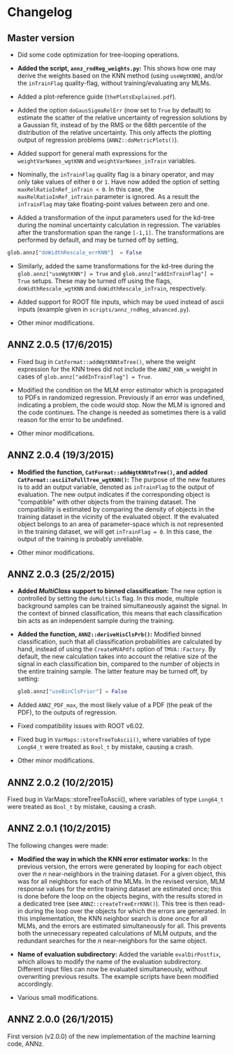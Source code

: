 # Changelog

## Master version

- Did some code optimization for tree-looping operations.

- **Added the script, `annz_rndReg_weights.py`:** This shows how one may derive the weights based on the KNN method (using `useWgtKNN`), and/or the `inTrainFlag` quality-flag, without training/evaluating any MLMs.

- Added a plot-reference guide (`thePlotsExplained.pdf`).

- Added the option `doGausSigmaRelErr` (now set to `True` by default) to estimate the scatter of the relative uncertainty of regression solutions by a Gaussian fit, instead of by the RMS or the 68th percentile of the distribution of the relative uncertainty. This only affects the plotting output of regression problems (`ANNZ::doMetricPlots()`).

- Added support for general math expressions for the `weightVarNames_wgtKNN` and `weightVarNames_inTrain` variables.

- Nominally, the `inTrainFlag` quality flag is a binary operator, and may only take values of either `0` or `1`. Have now added the option of setting `maxRelRatioInRef_inTrain < 0`. In this case, the `maxRelRatioInRef_inTrain` parameter is ignored. As a result the `inTrainFlag` may take floating-point values between zero and one.

- Added a transformation of the input parameters used for the kd-tree during the nominal uncertainty calculation in regression. The variables after the transformation span the range `[-1,1]`. The transformations are performed by default, and may be turned off by setting,
```python
glob.annz["doWidthRescale_errKNN"]  = False
```

- Similarly, added the same transformations for the kd-tree during the `glob.annz["useWgtKNN"] = True` and `glob.annz["addInTrainFlag"] = True` setups. These may be turned off using the flags, `doWidthRescale_wgtKNN` and `doWidthRescale_inTrain`, respectively.

- Added support for ROOT file inputs, which may be used instead of ascii inputs (example given in `scripts/annz_rndReg_advanced.py`).

- Other minor modifications.

## ANNZ 2.0.5 (17/6/2015)

- Fixed bug in `CatFormat::addWgtKNNtoTree()`, where the weight expression for the KNN trees did not include the `ANNZ_KNN_w` weight in cases of `glob.annz["addInTrainFlag"] = True`.

- Modified the condition on the MLM error estimator which is propagated to PDFs in randomized regression. Previously if an error was undefined, indicating a problem, the code would stop. Now the MLM is ignored and the code continues. The change is needed as sometimes there is a valid reason for the error to be undefined.

- Other minor modifications.

## ANNZ 2.0.4 (19/3/2015)

- **Modified the function, `CatFormat::addWgtKNNtoTree()`, and added `CatFormat::asciiToFullTree_wgtKNN()`:** The purpose of the new features is to add an output variable, denoted as `inTrainFlag` to the output of evaluation. The new output indicates if the corresponding object is "compatible" with other objects from the training dataset. The compatibility is estimated by comparing the density of objects in the training dataset in the vicinity of the evaluated object. If the evaluated object belongs to an area of parameter-space which is not represented in the training dataset, we will get `inTrainFlag = 0`. In this case, the output of the training is probably unreliable.

- Other minor modifications.

## ANNZ 2.0.3 (25/2/2015)

- **Added *MultiClass* support to binned classification:** The new option is controlled by setting the `doMultiCls` flag. In this mode, multiple background samples can be trained simultaneously against the signal. In the context of binned classification, this means that each classification bin acts as an independent sample during the training.

- **Added the function, `ANNZ::deriveHisClsPrb()`:** Modified binned classification, such that all classification probabilities are calculated by hand, instead of using the `CreateMVAPdfs` option of `TMVA::Factory`. By default, the new calculation takes into account the relative size of the signal in each classification bin, compared to the number of objects in the entire training sample. The latter feature may be turned off, by setting:
  ```python
  glob.annz["useBinClsPrior"] = False
  ```

- Added `ANNZ_PDF_max`, the most likely value of a PDF (the peak of the PDF), to the outputs of regression.

- Fixed compatibility issues with ROOT v6.02.

- Fixed bug in `VarMaps::storeTreeToAscii()`, where variables of type `Long64_t` were treated as `Bool_t` by mistake, causing a crash.

- Other minor modifications.

## ANNZ 2.0.2 (10/2/2015)

Fixed bug in VarMaps::storeTreeToAscii(), where variables of type `Long64_t` were treated as `Bool_t` by mistake, causing a crash.

## ANNZ 2.0.1 (10/2/2015)

The following changes were made:

- **Modified the way in which the KNN error estimator works:**
In the previous version, the errors were generated by looping for each object over the *n* near-neighbors in the training dataset. For a given object, this was for all neighbors for each of the MLMs.
In the revised version, MLM response values for the entire training dataset are estimated once; this is done before the loop on the objects begins, with the results stored in a dedicated tree (see `ANNZ::createTreeErrKNN()`). This tree is then read-in during the loop over the  objects for which the errors are generated. In this implementation, the KNN neighbor search is done once for all MLMs, and the errors are estimated simultaneously for all. This prevents both the unnecessary repeated calculations of MLM outputs, and the redundant searches for the *n* near-neighbors for the same object.

- **Name of evaluation subdirectory:**
Added the variable `evalDirPostfix`, which allows to modify the name of the evaluation subdirectory. Different input files can now be evaluated simultaneously, without overwriting previous results. The example scripts have been modified accordingly.

- Various small modifications.

## ANNZ 2.0.0 (26/1/2015)

First version (v2.0.0) of the new implementation of the machine learning code, ANNz.
